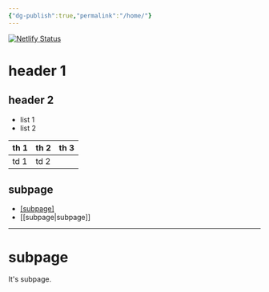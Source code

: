 ```yaml
---
{"dg-publish":true,"permalink":"/home/"}
---
```



[![Netlify Status](https://api.netlify.com/api/v1/badges/03a9cb1d-65aa-4026-a5c6-f39fe788435b/deploy-status)](https://app.netlify.com/sites/s2jin-digital-garden/deploys)

# header 1

## header 2

- list 1
- list 2 

| th 1 | th 2 | th 3 |
| ---- | ---- | ---- |
| td 1 | td 2       ||


## subpage

- <a href='subpage'>[subpage]</a>
- [[subpage|subpage]]

---


<div class="transclusion internal-embed is-loaded"><div class="markdown-embed">





# subpage

It's subpage. 

</div></div>
